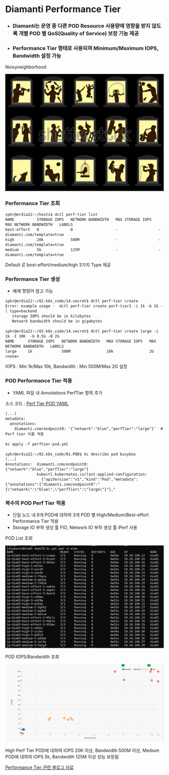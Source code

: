 # Diamanti Performance Tier
- ### Diamanti는 운영 중 다른 POD Resource 사용량에 영향을 받지 않도록 개별 POD 별 QoS(Quality of Service) 보장 기능 제공
- ### Performance Tier 형태로 사용되며 Minimum/Maximum IOPS, Bandwidth 설정 가능

Noisyneighborhood 

![Noisy Neighborhood](./200617NoisyNeighborhood.png)

### Performance Tier 조회
```
spkr@erdia22:~/hosts$ dctl perf-tier list
NAME          STORAGE IOPS   NETWORK BANDWIDTH   MAX STORAGE IOPS   MAX NETWORK BANDWIDTH   LABELS
best-effort   0              0                   -                  -                       diamanti.com/template=true
high          20k            500M                -                  -                       diamanti.com/template=true
medium        5k             125M                -                  -                       diamanti.com/template=true
```
Default 로 best-effort/medium/high 3가지 Type 제공 

### Performance Tier 생성
- 예제 명령어 참고 가능
```
spkr@erdia22:~/02.k8s_code/14.secret$ dctl perf-tier create
Error: example usage -  dctl perf-tier create perf-tier1 -i 1k -b 1G -l type=backend
   storage IOPS should be in kilobytes
   Network bandwidth should be in gigabytes

spkr@erdia22:~/02.k8s_code/14.secret$ dctl perf-tier create large -i 1k -I 10K  -b 0.5G -B 2G
NAME      STORAGE IOPS   NETWORK BANDWIDTH   MAX STORAGE IOPS   MAX NETWORK BANDWIDTH   LABELS
large     1k             500M                10k                2G                      <none>
```
IOPS : Min 1k/Max 10k, Bandwidth : Min 500M/Max 2G 설정 

### POD Performance Tier 적용
- YAML 파일 내 Annotations PerfTier 항목 추가 

소스 코드 : [Perf Tier POD YAML](./perftier-pod.yml)

```
(...)
metadata:
  annotations:
    diamanti.com/endpoint0: '{"network":"blue","perfTier":"large"}'  # Perf tier 이름 적용

kc apply -f perftier-pod.yml 

spkr@erdia22:~/02.k8s_code/01.POD$ kc describe pod busybox
(...)
Annotations:  diamanti.com/endpoint0: {"network":"blue","perfTier":"large"}
              kubectl.kubernetes.io/last-applied-configuration:
                {"apiVersion":"v1","kind":"Pod","metadata":{"annotations":{"diamanti.com/endpoint0":"{\"network\":\"blue\",\"perfTier\":\"large\"}"},"
```

### 복수의 POD Perf Tier 적용 
- 단일 노드 내 9개 POD에 대하여 3개 POD 별 High/Medium/Best-effort Performance Tier 적용
- Storage IO 부하 생성 툴 FIO, Network IO 부하 생성 툴 iPerf 사용 

POD List 조회

![POD Perf Tier](./200617PerfTier.png)


POD IOPS/Bandwidth 조회

![Perf Graph](./200617PerfTierGraph.png)

High Perf Tier POD에 대하여 IOPS 20K 이상, Bandwidth 500M 이상, Medium POD에 대하여 IOPS 5k, Bandwidth 125M 이상 성능 보장됨

[Performance Tier 관련 블로그 자료](https://blog.naver.com/hoon295/221971859515)
